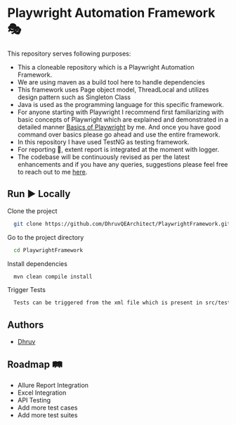 
# Playwright Automation Framework 🎭

This repository serves following purposes:

* This a cloneable repository which is a Playwright Automation Framework.
* We are using maven as a build tool here to handle dependencies
* This framework uses Page object model, ThreadLocal and utilizes design pattern such as Singleton Class
* Java is used as the programming language for this specific framework.
* For anyone starting with Playwright I recommend first familiarizing with basic concepts of Playwright which are explained and demonstrated in a detailed manner [Basics of Playwright](https://github.com/DhruvQEArchitect/PlaywrightTests) by me. And once you have good command over basics please go ahead and use the entire framework.
* In this repository I have used TestNG as testing framework.
* For reporting 📝, extent report is integrated at the moment with logger.
* The codebase will be continuously revised as per the latest enhancements and if you have any queries, suggestions please feel free to reach out to me [here](https://www.linkedin.com/in/dhruv6/).

## Run ▶️ Locally

Clone the project

```bash
  git clone https://github.com/DhruvQEArchitect/PlaywrightFramework.git
```

Go to the project directory

```bash
  cd PlaywrightFramework
```

Install dependencies

```bash
  mvn clean compile install
```

Trigger Tests

```bash
  Tests can be triggered from the xml file which is present in src/test/resources
```

## Authors

- [Dhruv](https://www.linkedin.com/in/dhruv6/)


## Roadmap 🛤️

- Allure Report Integration
- Excel Integration
- API Testing
- Add more test cases
- Add more test suites

